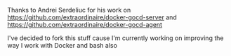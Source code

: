 Thanks to Andrei Serdeliuc for his work on https://github.com/extraordinaire/docker-gocd-server and https://github.com/extraordinaire/docker-gocd-agent
 
I've decided to fork this stuff cause I'm currently working on improving the way I work with Docker and bash also
